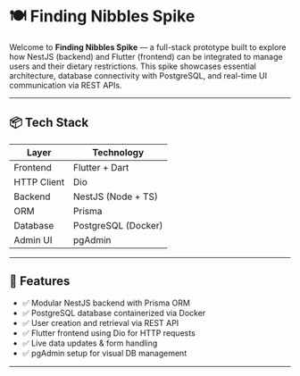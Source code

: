 # 🍽️ Finding Nibbles Spike

Welcome to **Finding Nibbles Spike** — a full-stack prototype built to explore how NestJS (backend) and Flutter (frontend) can be integrated to manage users and their dietary restrictions. This spike showcases essential architecture, database connectivity with PostgreSQL, and real-time UI communication via REST APIs.

---

## 📦 Tech Stack

| Layer       | Technology          |
| ----------- | ------------------- |
| Frontend    | Flutter + Dart      |
| HTTP Client | Dio                 |
| Backend     | NestJS (Node + TS)  |
| ORM         | Prisma              |
| Database    | PostgreSQL (Docker) |
| Admin UI    | pgAdmin             |

---

## 🚀 Features

- ✅ Modular NestJS backend with Prisma ORM
- ✅ PostgreSQL database containerized via Docker
- ✅ User creation and retrieval via REST API
- ✅ Flutter frontend using Dio for HTTP requests
- ✅ Live data updates & form handling
- ✅ pgAdmin setup for visual DB management

---
